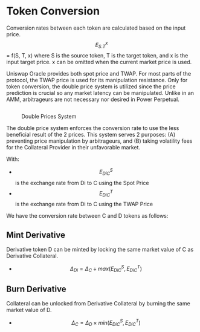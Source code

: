 # Token Conversion

Conversion rates between each token are calculated based on the input price. $$E^x_{S.T}$$ = f(S, T, x) where S is the source token, T is the target token, and x is the input target price. x can be omitted when the current market price is used.

Uniswap Oracle provides both spot price and TWAP. For most parts of the protocol, the TWAP price is used for its manipulation resistance. Only for token conversion, the double price system is utilized since the price prediction is crucial so any market latency can be manipulated. Unlike in an AMM, arbitrageurs are not necessary nor desired in Power Perpetual.

<figure><img src="https://lh3.googleusercontent.com/FbZZKg0A9DrkP2o5AL-K_8_bmHRzQm1BnR2tnir6iASEyvYT9dGf9y0l6PIzUoAi3Y7pi8BtYzn1-L2EhIbbUEVLSvWCHh4KdJQBzo7BSfJHSp3OwI69HFtAxDDW4IwILSb_C50WQhKdo-BXKreS0Z_yfCMRKZTieLU65WrVGN_FiLVNGb5q4b9b8rmUpw" alt=""><figcaption><p>Double Prices System</p></figcaption></figure>

The double price system enforces the conversion rate to use the less beneficial result of the 2 prices. This system serves 2 purposes: (A) preventing price manipulation by arbitrageurs, and (B) taking volatility fees for the Collateral Provider in their unfavorable market.

With:

* $$E^S_{DiC}$$ is the exchange rate from Di to C using the Spot Price
* $$E^T_{DiC}$$ is the exchange rate from Di to C using the TWAP Price

We have the conversion rate between C and D tokens as follows:

## Mint Derivative

Derivative token D can be minted by locking the same market value of C as Derivative Collateral.

* $$\Delta_{Di} = \Delta_C \div max(E^S_{DiC}, E^T_{DiC})$$

## Burn Derivative

Collateral can be unlocked from Derivative Collateral by burning the same market value of D.

* $$\Delta_C = \Delta_D \times min(E^S_{DiC}, E^T_{DiC})$$
